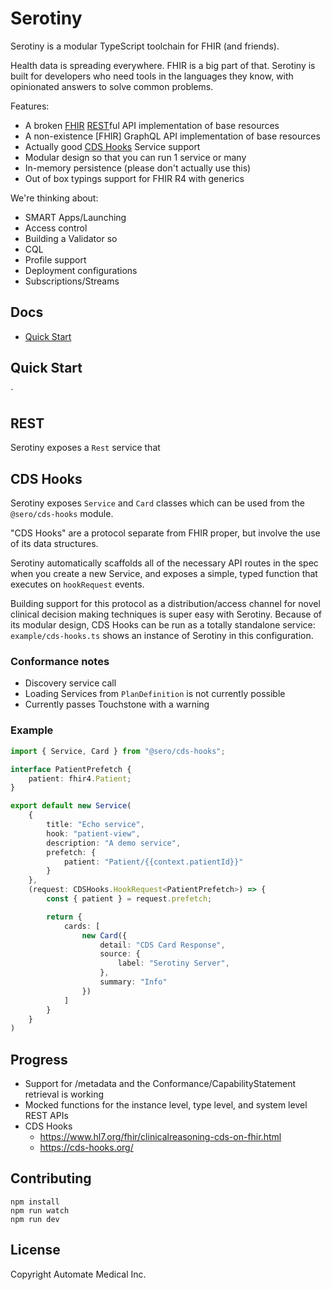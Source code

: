 # Serotiny

Serotiny is a modular TypeScript toolchain for FHIR (and friends).

Health data is spreading everywhere. FHIR is a big part of that. Serotiny is built for developers who need tools in the languages they know, with opinionated answers to solve common problems.

Features:
- A broken [FHIR](https://www.hl7.org/fhir/http.html) [REST](#rest)ful API implementation of base resources
- A non-existence [FHIR] GraphQL API implementation of base resources
- Actually good [CDS Hooks](#cds-hooks) Service support
- Modular design so that you can run 1 service or many
- In-memory persistence (please don't actually use this)
- Out of box typings support for FHIR R4 with generics

We're thinking about:
- SMART Apps/Launching
- Access control
- Building a Validator so
- CQL
- Profile support
- Deployment configurations
- Subscriptions/Streams

## Docs
* [Quick Start](#quick-start)

## Quick Start

`

## REST

Serotiny exposes a `Rest` service that

## CDS Hooks

Serotiny exposes `Service` and `Card` classes which can be used from the `@sero/cds-hooks` module.

"CDS Hooks" are a protocol separate from FHIR proper, but involve the use of its data structures.

Serotiny automatically scaffolds all of the necessary API routes in the spec when you create a new Service, and exposes a simple, typed function that executes on `hookRequest` events.

Building support for this protocol as a distribution/access channel for novel clinical decision making techniques is super easy with Serotiny. Because of its modular design, CDS Hooks can be run as a totally standalone service: `example/cds-hooks.ts` shows an instance of Serotiny in this configuration.

### Conformance notes
- Discovery service call
- Loading Services from `PlanDefinition` is not currently possible
- Currently passes Touchstone with a warning

### Example

```typescript
import { Service, Card } from "@sero/cds-hooks";

interface PatientPrefetch {
	patient: fhir4.Patient;
}

export default new Service(
	{
		title: "Echo service",
		hook: "patient-view",
		description: "A demo service",
		prefetch: {
			patient: "Patient/{{context.patientId}}"
		}
	},
	(request: CDSHooks.HookRequest<PatientPrefetch>) => {
		const { patient } = request.prefetch;

		return {
			cards: [
				new Card({
					detail: "CDS Card Response",
					source: {
						label: "Serotiny Server",
					},
					summary: "Info"
				})
			]
		}
	}
)
```

## Progress

- Support for /metadata and the Conformance/CapabilityStatement retrieval is working
- Mocked functions for the instance level, type level, and system level REST APIs
- CDS Hooks
  - https://www.hl7.org/fhir/clinicalreasoning-cds-on-fhir.html
  - https://cds-hooks.org/

## Contributing



```
npm install
npm run watch
npm run dev
```

## License

Copyright Automate Medical Inc.
